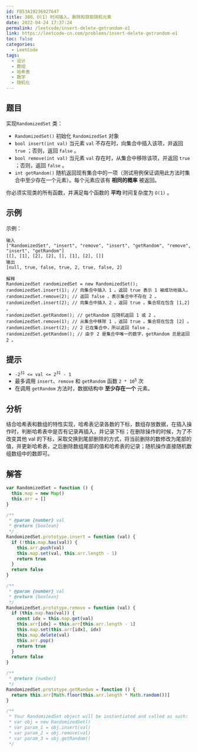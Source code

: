 ```yaml
---
id: FB53A19236927647
title: 380、O(1) 时间插入、删除和获取随机元素
date: 2022-04-24 17:37:24
permalink: /leetcode/insert-delete-getrandom-o1
link: https://leetcode-cn.com/problems/insert-delete-getrandom-o1
toc: false
categories:
  - LeetCode
tags:
  - 设计
  - 数组
  - 哈希表
  - 数学
  - 随机化
---
```


<Level type='medium'/>

## 题目

实现`RandomizedSet` 类：

- `RandomizedSet()` 初始化 `RandomizedSet` 对象
- `bool insert(int val)` 当元素 `val` 不存在时，向集合中插入该项，并返回 `true` ；否则，返回 `false` 。
- `bool remove(int val)` 当元素 `val` 存在时，从集合中移除该项，并返回 `true` ；否则，返回 `false` 。
- `int getRandom()` 随机返回现有集合中的一项（测试用例保证调用此方法时集合中至少存在一个元素）。每个元素应该有 **相同的概率** 被返回。

你必须实现类的所有函数，并满足每个函数的 **平均** 时间复杂度为 `O(1)` 。

## 示例

示例：

```text
输入
["RandomizedSet", "insert", "remove", "insert", "getRandom", "remove", "insert", "getRandom"]
[[], [1], [2], [2], [], [1], [2], []]
输出
[null, true, false, true, 2, true, false, 2]

解释
RandomizedSet randomizedSet = new RandomizedSet();
randomizedSet.insert(1); // 向集合中插入 1 。返回 true 表示 1 被成功地插入。
randomizedSet.remove(2); // 返回 false ，表示集合中不存在 2 。
randomizedSet.insert(2); // 向集合中插入 2 。返回 true 。集合现在包含 [1,2] 。
randomizedSet.getRandom(); // getRandom 应随机返回 1 或 2 。
randomizedSet.remove(1); // 从集合中移除 1 ，返回 true 。集合现在包含 [2] 。
randomizedSet.insert(2); // 2 已在集合中，所以返回 false 。
randomizedSet.getRandom(); // 由于 2 是集合中唯一的数字，getRandom 总是返回 2 。
```

## 提示

- <code>-2<sup>31</sup> <= val <= 2<sup>31</sup> - 1</code>
- 最多调用 `insert`、`remove` 和 `getRandom` 函数 <code>2 \* 10<sup>5</sup></code> 次
- 在调用 `getRandom` 方法时，数据结构中 **至少存在一个** 元素。

## 分析

结合哈希表和数组的特性实现，哈希表记录各数的下标，数组存放数据，在插入操作时，判断哈希表中是否有记录再插入，并记录下标；在删除操作的时候，为了不改变其他 val 的下标，采取交换到尾部删除的方式，将当前删除的数修改为尾部的值，并更新哈希表，之后删除数组尾部的值和哈希表的记录；随机操作直接随机数组数组中的数即可。

## 解答

```javascript
var RandomizedSet = function () {
  this.map = new Map()
  this.arr = []
}

/**
 * @param {number} val
 * @return {boolean}
 */
RandomizedSet.prototype.insert = function (val) {
  if (!this.map.has(val)) {
    this.arr.push(val)
    this.map.set(val, this.arr.length - 1)
    return true
  }
  return false
}

/**
 * @param {number} val
 * @return {boolean}
 */
RandomizedSet.prototype.remove = function (val) {
  if (this.map.has(val)) {
    const idx = this.map.get(val)
    this.arr[idx] = this.arr[this.arr.length - 1]
    this.map.set(this.arr[idx], idx)
    this.map.delete(val)
    this.arr.pop()
    return true
  }
  return false
}

/**
 * @return {number}
 */
RandomizedSet.prototype.getRandom = function () {
  return this.arr[Math.floor(this.arr.length * Math.random())]
}

/**
 * Your RandomizedSet object will be instantiated and called as such:
 * var obj = new RandomizedSet()
 * var param_1 = obj.insert(val)
 * var param_2 = obj.remove(val)
 * var param_3 = obj.getRandom()
 */
```

